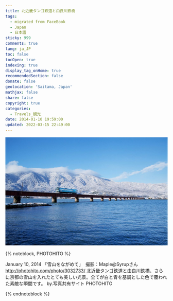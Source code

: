 ```yaml
---
title: 北近畿タンゴ鉄道と由良川鉄橋
tags:
  - migrated from FaceBook
  - Japan
  - 日本語
sticky: 999
comments: true
lang: ja_JP
toc: false
tocOpen: true
indexing: true
display_tag_onHome: true
recommendedSection: false
donate: false
geolocation: 'Saitama, Japan'
mathjax: false
share: false
copyright: true
categories:
  - Travels_観光
date: 2014-01-10 19:59:00
updated: 2022-03-15 22:49:00
---
```


![](./北近畿タンゴ鉄道と由良川鉄橋/1501421_613024098733341_1576079488_o.jpg)


{% noteblock, PHOTOHITO %}

January 10, 2014
「雪山をながめて」　撮影：Maple@Syrupさん
http://photohito.com/photo/3032733/
北近畿タンゴ鉄道と由良川鉄橋、さらに京都の雪山を入れたとても美しい光景。全てが白と青を基調とした色で覆われた素敵な瞬間です。
by.写真共有サイト PHOTOHITO

{% endnoteblock %}